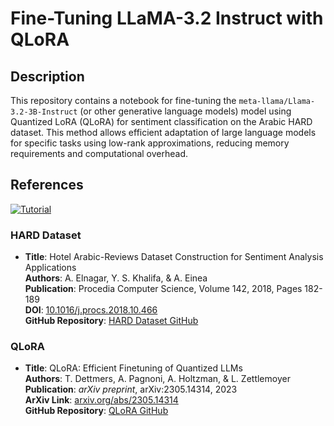 # Fine-Tuning LLaMA-3.2 Instruct with QLoRA

## Description
This repository contains a notebook for fine-tuning the `meta-llama/Llama-3.2-3B-Instruct` (or other generative language models) model using Quantized LoRA (QLoRA) for sentiment classification on the Arabic HARD dataset. This method allows efficient adaptation of large language models for specific tasks using low-rank approximations, reducing memory requirements and computational overhead.

## References
[![Tutorial](https://img.youtube.com/vi/9wp0Gd9-pfE/0.jpg)](https://www.youtube.com/watch?v=9wp0Gd9-pfE)

### HARD Dataset
- **Title**: Hotel Arabic-Reviews Dataset Construction for Sentiment Analysis Applications  
  **Authors**: A. Elnagar, Y. S. Khalifa, & A. Einea  
  **Publication**: Procedia Computer Science, Volume 142, 2018, Pages 182-189  
  **DOI**: [10.1016/j.procs.2018.10.466](https://doi.org/10.1016/j.procs.2018.10.466)  
  **GitHub Repository**: [HARD Dataset GitHub](https://github.com/elnagara/HARD-Arabic-Dataset)  

### QLoRA
- **Title**: QLoRA: Efficient Finetuning of Quantized LLMs  
  **Authors**: T. Dettmers, A. Pagnoni, A. Holtzman, & L. Zettlemoyer  
  **Publication**: *arXiv preprint*, arXiv:2305.14314, 2023  
  **ArXiv Link**: [arxiv.org/abs/2305.14314](https://arxiv.org/abs/2305.14314)  
  **GitHub Repository**: [QLoRA GitHub](https://github.com/artidoro/qlora)
